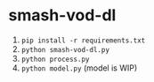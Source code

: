 # smash-vod-dl
1. `pip install -r requirements.txt`
1. `python smash-vod-dl.py`
1. `python process.py`
1. `python model.py` (model is WIP)
